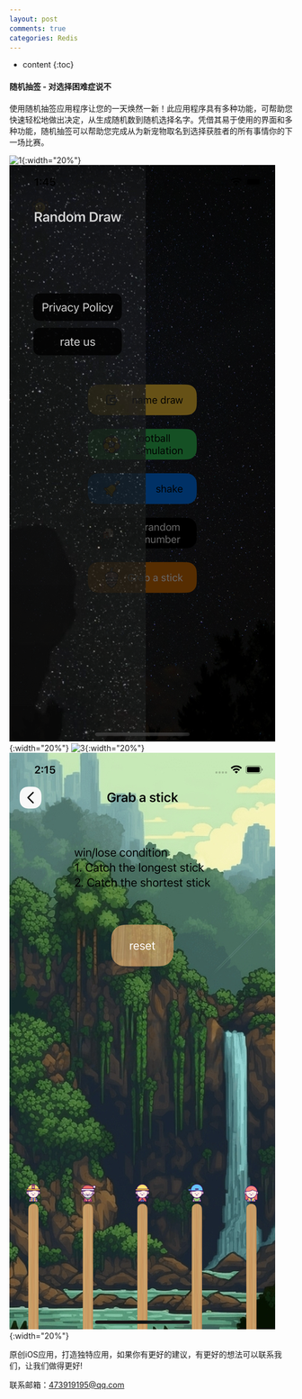 ```yaml
---
layout: post
comments: true
categories: Redis
---
```


* content
{:toc}

#### 随机抽签 - 对选择困难症说不

<p>使用随机抽签应用程序让您的一天焕然一新！此应用程序具有多种功能，可帮助您快速轻松地做出决定，从生成随机数到随机选择名字。凭借其易于使用的界面和多种功能，随机抽签可以帮助您完成从为新宠物取名到选择获胜者的所有事情你的下一场比赛。</p>

![1](/static/img/support/1.png){:width="20%"}
![2](/static/img/support/2.png){:width="20%"}
![3](/static/img/support/3.png){:width="20%"}
![4](/static/img/support/4.png){:width="20%"}


原创iOS应用，打造独特应用，如果你有更好的建议，有更好的想法可以联系我们，让我们做得更好!<br>

联系邮箱：473919195@qq.com